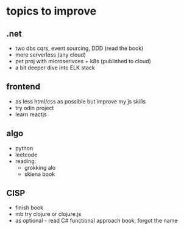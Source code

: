 # topics to improve
## .net
* two dbs cqrs, event sourcing, DDD (read the book)
* more serverless (any cloud)
* pet proj with microserivces + k8s (published to cloud)
* a bit deeper dive into ELK stack

## frontend
* as less html/css as possible but improve my js skills
* try odin project
* learn reactjs

## algo
* python
* leetcode
* reading:
    - grokking alo
    - skiena book

## CISP
* finish book
* mb try clojure or clojure.js
* as optional - read C# functional approach book, forgot the name